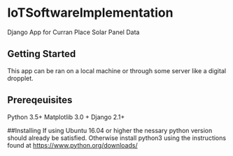 # IoTSoftwareImplementation
Django App for Curran Place Solar Panel Data

## Getting Started

This app can be ran on a local machine or through some server like a digital dropplet.

## Prereqeuisites
 Python 3.5+
 Matplotlib 3.0 +
 Django 2.1+
 
 ##Installing
 If using Ubuntu 16.04 or higher the nessary python version should already be satisfied. Otherwise install python3 using the instructions found at https://www.python.org/downloads/

